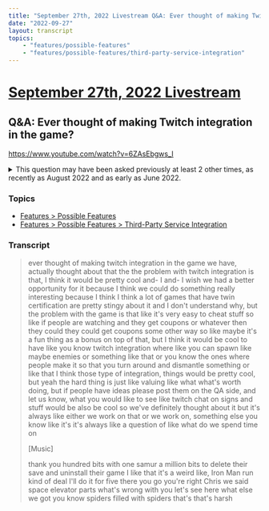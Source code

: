 ```yaml
---
title: "September 27th, 2022 Livestream Q&A: Ever thought of making Twitch integration in the game?"
date: "2022-09-27"
layout: transcript
topics:
    - "features/possible-features"
    - "features/possible-features/third-party-service-integration"
---
```

# [September 27th, 2022 Livestream](../2022-09-27.md)
## Q&A: Ever thought of making Twitch integration in the game?
https://www.youtube.com/watch?v=6ZAsEbgws_I
<details>
<summary>This question may have been asked previously at least 2 other times, as recently as August 2022 and as early as June 2022.</summary>

* [August 23rd, 2022 Livestream Q&A: Exclusive skins for Belts, things via Twitch drops?](./yt-2K55fuMxHfo.md) [https://www.youtube.com/watch?v=2K55fuMxHfo](https://www.youtube.com/watch?v=2K55fuMxHfo)
* June 28th, 2022 Livestream Q&A: Are you going to make Twitch drops? [https://www.youtube.com/watch?v=RXNcO9UfST4](https://www.youtube.com/watch?v=RXNcO9UfST4)
</details>


### Topics
* [Features > Possible Features](../topics/features/possible-features.md)
* [Features > Possible Features > Third-Party Service Integration](../topics/features/possible-features/third-party-service-integration.md)

### Transcript

> ever thought of making twitch integration in the game we have, actually thought about that the the problem with twitch integration is that, I think it would be pretty cool and- I and- I wish we had a better opportunity for it because I think we could do something really interesting because I think I think a lot of games that have twin certification are pretty stingy about it and I don't understand why, but the problem with the game is that like it's very easy to cheat stuff so like if people are watching and they get coupons or whatever then they could they could get coupons some other way so like maybe it's a fun thing as a bonus on top of that, but I think it would be cool to have like you know twitch integration where like you can spawn like maybe enemies or something like that or you know the ones where people make it so that you turn around and dismantle something or like that I think those type of integration, things would be pretty cool, but yeah the hard thing is just like valuing like what what's worth doing, but if people have ideas please post them on the QA side, and let us know, what you would like to see like twitch chat on signs and stuff would be also be cool so we've definitely thought about it but it's always like either we work on that or we work on, something else you know like it's it's always like a question of like what do we spend time on
>
> [Music]
>
> thank you hundred bits with one samur a million bits to delete their save and uninstall their game I like that it's a weird like, Iron Man run kind of deal I'll do it for five there you go you're right Chris we said space elevator parts what's wrong with you let's see here what else we got you know spiders filled with spiders that's that's harsh
